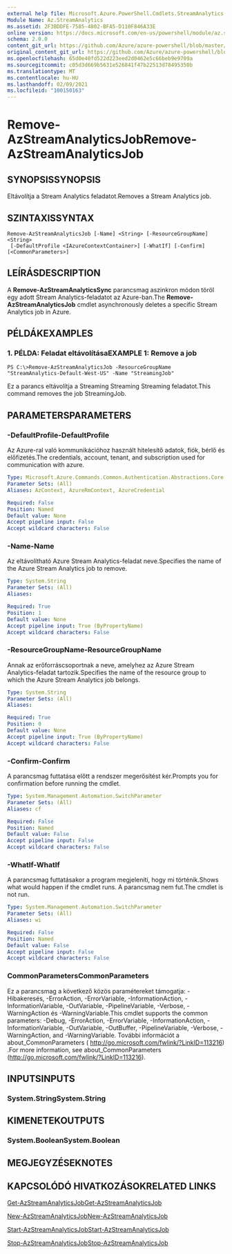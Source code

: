 ```yaml
---
external help file: Microsoft.Azure.PowerShell.Cmdlets.StreamAnalytics.dll-Help.xml
Module Name: Az.StreamAnalytics
ms.assetid: 2F3BDDFE-7585-4802-BFA5-D110F846A33E
online version: https://docs.microsoft.com/en-us/powershell/module/az.streamanalytics/remove-azstreamanalyticsjob
schema: 2.0.0
content_git_url: https://github.com/Azure/azure-powershell/blob/master/src/StreamAnalytics/StreamAnalytics/help/Remove-AzStreamAnalyticsJob.md
original_content_git_url: https://github.com/Azure/azure-powershell/blob/master/src/StreamAnalytics/StreamAnalytics/help/Remove-AzStreamAnalyticsJob.md
ms.openlocfilehash: 65d0e40fd522d223eed2d0462e5c66beb9e9709a
ms.sourcegitcommit: c05d3d669b5631e526841f47b22513d78495350b
ms.translationtype: MT
ms.contentlocale: hu-HU
ms.lasthandoff: 02/09/2021
ms.locfileid: "100150163"
---
```

# <span data-ttu-id="0fa27-101">Remove-AzStreamAnalyticsJob</span><span class="sxs-lookup"><span data-stu-id="0fa27-101">Remove-AzStreamAnalyticsJob</span></span>

## <span data-ttu-id="0fa27-102">SYNOPSIS</span><span class="sxs-lookup"><span data-stu-id="0fa27-102">SYNOPSIS</span></span>
<span data-ttu-id="0fa27-103">Eltávolítja a Stream Analytics feladatot.</span><span class="sxs-lookup"><span data-stu-id="0fa27-103">Removes a Stream Analytics job.</span></span>

## <span data-ttu-id="0fa27-104">SZINTAXIS</span><span class="sxs-lookup"><span data-stu-id="0fa27-104">SYNTAX</span></span>

```
Remove-AzStreamAnalyticsJob [-Name] <String> [-ResourceGroupName] <String>
 [-DefaultProfile <IAzureContextContainer>] [-WhatIf] [-Confirm] [<CommonParameters>]
```

## <span data-ttu-id="0fa27-105">LEÍRÁS</span><span class="sxs-lookup"><span data-stu-id="0fa27-105">DESCRIPTION</span></span>
<span data-ttu-id="0fa27-106">A **Remove-AzStreamAnalyticsSync** parancsmag aszinkron módon töröl egy adott Stream Analytics-feladatot az Azure-ban.</span><span class="sxs-lookup"><span data-stu-id="0fa27-106">The **Remove-AzStreamAnalyticsJob** cmdlet asynchronously deletes a specific Stream Analytics job in Azure.</span></span>

## <span data-ttu-id="0fa27-107">PÉLDÁK</span><span class="sxs-lookup"><span data-stu-id="0fa27-107">EXAMPLES</span></span>

### <span data-ttu-id="0fa27-108">1. PÉLDA: Feladat eltávolítása</span><span class="sxs-lookup"><span data-stu-id="0fa27-108">EXAMPLE 1: Remove a job</span></span>
```
PS C:\>Remove-AzStreamAnalyticsJob -ResourceGroupName "StreamAnalytics-Default-West-US" -Name "StreamingJob"
```

<span data-ttu-id="0fa27-109">Ez a parancs eltávolítja a Streaming Streaming Streaming feladatot.</span><span class="sxs-lookup"><span data-stu-id="0fa27-109">This command removes the job StreamingJob.</span></span>

## <span data-ttu-id="0fa27-110">PARAMETERS</span><span class="sxs-lookup"><span data-stu-id="0fa27-110">PARAMETERS</span></span>

### <span data-ttu-id="0fa27-111">-DefaultProfile</span><span class="sxs-lookup"><span data-stu-id="0fa27-111">-DefaultProfile</span></span>
<span data-ttu-id="0fa27-112">Az Azure-ral való kommunikációhoz használt hitelesítő adatok, fiók, bérlő és előfizetés.</span><span class="sxs-lookup"><span data-stu-id="0fa27-112">The credentials, account, tenant, and subscription used for communication with azure.</span></span>

```yaml
Type: Microsoft.Azure.Commands.Common.Authentication.Abstractions.Core.IAzureContextContainer
Parameter Sets: (All)
Aliases: AzContext, AzureRmContext, AzureCredential

Required: False
Position: Named
Default value: None
Accept pipeline input: False
Accept wildcard characters: False
```

### <span data-ttu-id="0fa27-113">-Name</span><span class="sxs-lookup"><span data-stu-id="0fa27-113">-Name</span></span>
<span data-ttu-id="0fa27-114">Az eltávolítható Azure Stream Analytics-feladat neve.</span><span class="sxs-lookup"><span data-stu-id="0fa27-114">Specifies the name of the Azure Stream Analytics job to remove.</span></span>

```yaml
Type: System.String
Parameter Sets: (All)
Aliases:

Required: True
Position: 1
Default value: None
Accept pipeline input: True (ByPropertyName)
Accept wildcard characters: False
```

### <span data-ttu-id="0fa27-115">-ResourceGroupName</span><span class="sxs-lookup"><span data-stu-id="0fa27-115">-ResourceGroupName</span></span>
<span data-ttu-id="0fa27-116">Annak az erőforráscsoportnak a neve, amelyhez az Azure Stream Analytics-feladat tartozik.</span><span class="sxs-lookup"><span data-stu-id="0fa27-116">Specifies the name of the resource group to which the Azure Stream Analytics job belongs.</span></span>

```yaml
Type: System.String
Parameter Sets: (All)
Aliases:

Required: True
Position: 0
Default value: None
Accept pipeline input: True (ByPropertyName)
Accept wildcard characters: False
```

### <span data-ttu-id="0fa27-117">-Confirm</span><span class="sxs-lookup"><span data-stu-id="0fa27-117">-Confirm</span></span>
<span data-ttu-id="0fa27-118">A parancsmag futtatása előtt a rendszer megerősítést kér.</span><span class="sxs-lookup"><span data-stu-id="0fa27-118">Prompts you for confirmation before running the cmdlet.</span></span>

```yaml
Type: System.Management.Automation.SwitchParameter
Parameter Sets: (All)
Aliases: cf

Required: False
Position: Named
Default value: False
Accept pipeline input: False
Accept wildcard characters: False
```

### <span data-ttu-id="0fa27-119">-WhatIf</span><span class="sxs-lookup"><span data-stu-id="0fa27-119">-WhatIf</span></span>
<span data-ttu-id="0fa27-120">A parancsmag futtatásakor a program megjeleníti, hogy mi történik.</span><span class="sxs-lookup"><span data-stu-id="0fa27-120">Shows what would happen if the cmdlet runs.</span></span>
<span data-ttu-id="0fa27-121">A parancsmag nem fut.</span><span class="sxs-lookup"><span data-stu-id="0fa27-121">The cmdlet is not run.</span></span>

```yaml
Type: System.Management.Automation.SwitchParameter
Parameter Sets: (All)
Aliases: wi

Required: False
Position: Named
Default value: False
Accept pipeline input: False
Accept wildcard characters: False
```

### <span data-ttu-id="0fa27-122">CommonParameters</span><span class="sxs-lookup"><span data-stu-id="0fa27-122">CommonParameters</span></span>
<span data-ttu-id="0fa27-123">Ez a parancsmag a következő közös paramétereket támogatja: -Hibakeresés, -ErrorAction, -ErrorVariable, -InformationAction, -InformationVariable, -OutVariable, -PipelineVariable, -Verbose, -WarningAction és -WarningVariable.</span><span class="sxs-lookup"><span data-stu-id="0fa27-123">This cmdlet supports the common parameters: -Debug, -ErrorAction, -ErrorVariable, -InformationAction, -InformationVariable, -OutVariable, -OutBuffer, -PipelineVariable, -Verbose, -WarningAction, and -WarningVariable.</span></span> <span data-ttu-id="0fa27-124">További információt a about_CommonParameters ( http://go.microsoft.com/fwlink/?LinkID=113216) .</span><span class="sxs-lookup"><span data-stu-id="0fa27-124">For more information, see about_CommonParameters (http://go.microsoft.com/fwlink/?LinkID=113216).</span></span>

## <span data-ttu-id="0fa27-125">INPUTS</span><span class="sxs-lookup"><span data-stu-id="0fa27-125">INPUTS</span></span>

### <span data-ttu-id="0fa27-126">System.String</span><span class="sxs-lookup"><span data-stu-id="0fa27-126">System.String</span></span>

## <span data-ttu-id="0fa27-127">KIMENETEK</span><span class="sxs-lookup"><span data-stu-id="0fa27-127">OUTPUTS</span></span>

### <span data-ttu-id="0fa27-128">System.Boolean</span><span class="sxs-lookup"><span data-stu-id="0fa27-128">System.Boolean</span></span>

## <span data-ttu-id="0fa27-129">MEGJEGYZÉSEK</span><span class="sxs-lookup"><span data-stu-id="0fa27-129">NOTES</span></span>

## <span data-ttu-id="0fa27-130">KAPCSOLÓDÓ HIVATKOZÁSOK</span><span class="sxs-lookup"><span data-stu-id="0fa27-130">RELATED LINKS</span></span>

[<span data-ttu-id="0fa27-131">Get-AzStreamAnalyticsJob</span><span class="sxs-lookup"><span data-stu-id="0fa27-131">Get-AzStreamAnalyticsJob</span></span>](./Get-AzStreamAnalyticsJob.md)

[<span data-ttu-id="0fa27-132">New-AzStreamAnalyticsJob</span><span class="sxs-lookup"><span data-stu-id="0fa27-132">New-AzStreamAnalyticsJob</span></span>](./New-AzStreamAnalyticsJob.md)

[<span data-ttu-id="0fa27-133">Start-AzStreamAnalyticsJob</span><span class="sxs-lookup"><span data-stu-id="0fa27-133">Start-AzStreamAnalyticsJob</span></span>](./Start-AzStreamAnalyticsJob.md)

[<span data-ttu-id="0fa27-134">Stop-AzStreamAnalyticsJob</span><span class="sxs-lookup"><span data-stu-id="0fa27-134">Stop-AzStreamAnalyticsJob</span></span>](./Stop-AzStreamAnalyticsJob.md)


